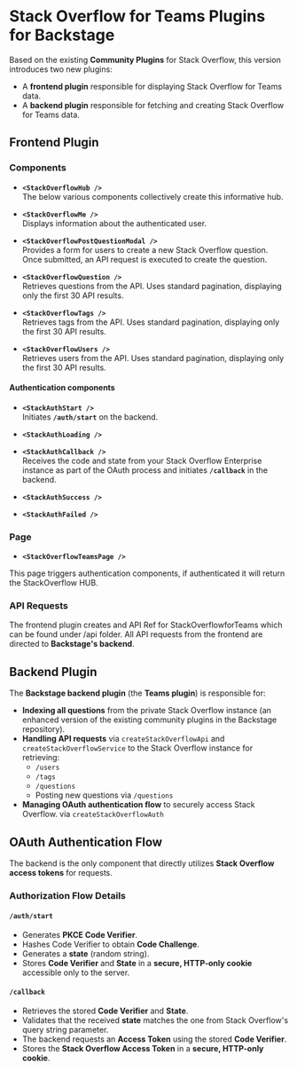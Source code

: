 
# Stack Overflow for Teams Plugins for Backstage

Based on the existing **Community Plugins** for Stack Overflow, this version introduces two new plugins:  
- A **frontend plugin** responsible for displaying Stack Overflow for Teams data.  
- A **backend plugin** responsible for fetching and creating Stack Overflow for Teams data.  

## Frontend Plugin

### Components

- **`<StackOverflowHub />`**  
  The below various components collectively create this informative hub.

- **`<StackOverflowMe />`**  
  Displays information about the authenticated user.

- **`<StackOverflowPostQuestionModal />`**  
  Provides a form for users to create a new Stack Overflow question. Once submitted, an API request is executed to create the question.

- **`<StackOverflowQuestion />`**  
  Retrieves questions from the API. Uses standard pagination, displaying only the first 30 API results.

- **`<StackOverflowTags />`**  
  Retrieves tags from the API. Uses standard pagination, displaying only the first 30 API results.

- **`<StackOverflowUsers />`**  
  Retrieves users from the API. Uses standard pagination, displaying only the first 30 API results.

#### Authentication components
- **`<StackAuthStart />`**  
Initiates **`/auth/start`** on the backend.

- **`<StackAuthLoading />`**  

- **`<StackAuthCallback />`**  
  Receives the code and state from your Stack Overflow Enterprise instance as part of the OAuth process and initiates **`/callback`** in the backend.

- **`<StackAuthSuccess />`**  
- **`<StackAuthFailed />`**  

### Page
- **`<StackOverflowTeamsPage />`**

This page triggers authentication components, if authenticated it will return the StackOverflow HUB.

### API Requests  

The frontend plugin creates and API Ref for StackOverflowforTeams which can be found under /api folder. All API requests from the frontend are directed to **Backstage's backend**.

## Backend Plugin

The **Backstage backend plugin** (the **Teams plugin**) is responsible for:  

- **Indexing all questions** from the private Stack Overflow instance (an enhanced version of the existing community plugins in the Backstage repository).  
- **Handling API requests** via ``createStackOverflowApi`` and ``createStackOverflowService`` to the Stack Overflow instance for retrieving:
  - `/users`
  - `/tags`
  - `/questions`
  - Posting new questions via `/questions`
- **Managing OAuth authentication flow** to securely access Stack Overflow.  via ``createStackOverflowAuth``

## OAuth Authentication Flow  

The backend is the only component that directly utilizes **Stack Overflow access tokens** for requests.

### **Authorization Flow Details**

#### **`/auth/start`**  
- Generates **PKCE Code Verifier**.  
- Hashes Code Verifier to obtain **Code Challenge**.  
- Generates a **state** (random string).  
- Stores **Code Verifier** and **State** in a **secure, HTTP-only cookie** accessible only to the server.  

#### **`/callback`**  
- Retrieves the stored **Code Verifier** and **State**.  
- Validates that the received **state** matches the one from Stack Overflow's query string parameter.  
- The backend requests an **Access Token** using the stored **Code Verifier**.  
- Stores the **Stack Overflow Access Token** in a **secure, HTTP-only cookie**.  
